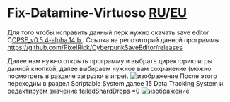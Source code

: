 # Fix-Datamine-Virtuoso                                                                                         <a href="https://github.com/Loogosh/Fix-Datamine-Virtuoso-ru">                                    RU</a>/<a href="https://github.com/Loogosh/Fix-Datamine-Virtuoso">EU</a>
Для того чтобы исправить данный перк нужно скачать save editor C<a href="https://github.com/PixelRick/CyberpunkSaveEditor/releases/download/v0.5.4-alpha.14b/CPSE_v0.5.4-alpha.14b.zip" target="_blank" title="download ">CPSE_v0.5.4-alpha.14 b </a>. Cсылка на репозиторий данной программы https://github.com/PixelRick/CyberpunkSaveEditor/releases

Далее нам нужно открыть программу и выбрать директорию игры данной кнопкой, далее выбираем нужное вам сохранение (можно посмотреть в разделе загрузки в игре).
![изображение](https://user-images.githubusercontent.com/53655966/151980960-aee1872c-fe87-4464-bbd0-d9a8e74c5e77.png)
После этого переходим в раздел Scriptable System далее 15 Data Tracking System и редактируем значение failedShardDrops =0
![изображение](https://user-images.githubusercontent.com/53655966/151981004-ba940da7-26a4-4392-8d12-7f591b3e0354.png)
